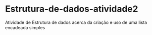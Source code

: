 # Estrutura-de-dados-atividade2
Atividade de Estrutura de dados acerca da criação e uso de uma lista encadeada simples
